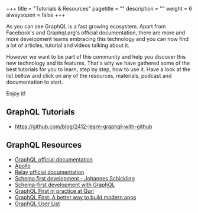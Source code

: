 +++
title = "Tutorials & Resources"
pagetitle = ""
description = ""
weight = 6
alwaysopen = false
+++

As you can see GraphQL is a fast growing ecosystem. Apart from Facebook's and Graphql.org's official documentation, there are more and more development teams embracing this technology and you can now find a lot of articles, tutorial and videos talking about it.

However we want to be part of this community and help you discover this new technology and its features. That's why we have gathered some of the best tutorials for you to learn, step by step, how to use it. Have a look at the list bellow and click on any of the resources, materials, podcast and documentation to start.

Enjoy it!


## GraphQL Tutorials

- https://github.com/blog/2412-learn-graphql-with-github 

## GraphQL Resources

- [GraphQL official documentation](http://graphql.org/learn/)
- [Apollo](http://dev.apollodata.com/)
- [Relay official documentation](http://facebook.github.io/relay/docs/getting-started.html) 
- [Schema first development - Johannes Schickling](https://www.youtube.com/watch?v=SdWI7XaAeeY)
- [Schema-first development with GraphQL](https://conferences.oreilly.com/fluent/fl-ca-2017/public/schedule/detail/58715)
- [GraphQL First in practice at Quri](https://dev-blog.apollodata.com/graphql-first-in-practice-at-quri-7bf84b260135)
- [GraphQL First: A better way to build modern apps](https://dev-blog.apollodata.com/graphql-first-a-better-way-to-build-modern-apps-b5a04f7121a0)
- [GraphQL User List](http://graphql.org/users/)
